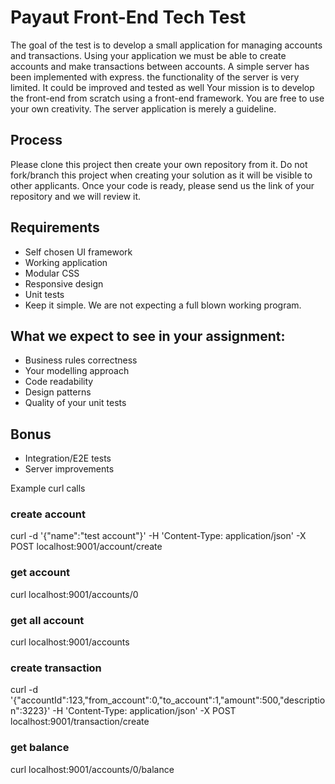 # Payaut Front-End Tech Test

The goal of the test is to develop a small application for managing accounts and transactions.
Using your application we must be able to create accounts and make transactions between accounts.
A simple server has been implemented with express. the functionality of the server is very limited. It could be improved and tested as well
Your mission is to develop the front-end from scratch using a front-end framework. 
You are free to use your own creativity. The server application is merely a guideline.

## Process

Please clone this project then create your own repository from it. 
Do not fork/branch this project when creating your solution as it will be visible to other applicants. 
Once your code is ready, please send us the link of your repository and we will review it.

## Requirements

* Self chosen UI framework
* Working application
* Modular CSS
* Responsive design
* Unit tests
* Keep it simple. We are not expecting a full blown working program. 

## What we expect to see in your assignment: 

* Business rules correctness
* Your modelling approach
* Code readability
* Design patterns
* Quality of your unit tests

## Bonus

* Integration/E2E tests
* Server improvements

Example curl calls

### create account 

curl -d '{"name":"test account"}' -H 'Content-Type: application/json' -X POST localhost:9001/account/create

### get account

curl localhost:9001/accounts/0

### get all account

curl localhost:9001/accounts

### create transaction 

curl -d '{"accountId":123,"from_account":0,"to_account":1,"amount":500,"description":3223}' -H 'Content-Type: application/json' -X POST localhost:9001/transaction/create

### get balance

curl localhost:9001/accounts/0/balance